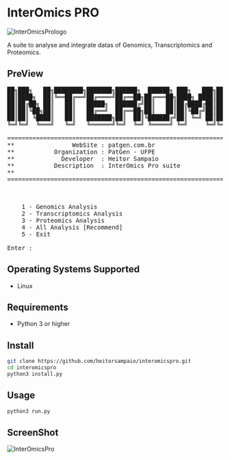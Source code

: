 # InterOmics PRO

![InterOmicsPrologo](https://i.imgur.com/GjTojs7.png)

A suite to analyse and integrate datas of Genomics, Transcriptomics and Proteomics.

## PreView
<pre>
██╗███╗   ██╗████████╗███████╗██████╗  ██████╗ ███╗   ███╗██╗ ██████╗███████╗    ██████╗ ██████╗  ██████╗ 
██║████╗  ██║╚══██╔══╝██╔════╝██╔══██╗██╔═══██╗████╗ ████║██║██╔════╝██╔════╝    ██╔══██╗██╔══██╗██╔═══██╗
██║██╔██╗ ██║   ██║   █████╗  ██████╔╝██║   ██║██╔████╔██║██║██║     ███████╗    ██████╔╝██████╔╝██║   ██║
██║██║╚██╗██║   ██║   ██╔══╝  ██╔══██╗██║   ██║██║╚██╔╝██║██║██║     ╚════██║    ██╔═══╝ ██╔══██╗██║   ██║
██║██║ ╚████║   ██║   ███████╗██║  ██║╚██████╔╝██║ ╚═╝ ██║██║╚██████╗███████║    ██║     ██║  ██║╚██████╔╝
╚═╝╚═╝  ╚═══╝   ╚═╝   ╚══════╝╚═╝  ╚═╝ ╚═════╝ ╚═╝     ╚═╝╚═╝ ╚═════╝╚══════╝    ╚═╝     ╚═╝  ╚═╝ ╚═════╝ 
                                                                                                          
====================================================================
**                WebSite : patgen.com.br                         **
**           Organization : PatGen - UFPE                         **
**             Developer  : Heitor Sampaio                        **
**           Description  : InterOmics Pro suite                  **
**                                                                **
====================================================================
    


    1 - Genomics Analysis
    2 - Transcriptomics Analysis
    3 - Proteomics Analysis
    4 - All Analysis [Recommend]
    5 - Exit

Enter :
</pre>

## Operating Systems Supported
- Linux

## Requirements
- Python 3 or higher

## Install
```bash
git clone https://github.com/heitorsampaio/interomicspro.git
cd interomicspro
python3 install.py 
```
## Usage
```bash
python3 run.py
```

## ScreenShot
![InterOmicsPro](https://i.imgur.com/DWluANG.png)
